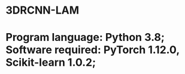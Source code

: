 # 3DRCNN-LAM
# Program language: Python 3.8; Software required: PyTorch 1.12.0, Scikit-learn 1.0.2;
